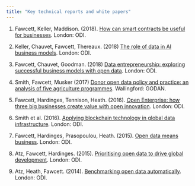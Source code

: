 ```yaml
---
title: "Key technical reports and white papers"
---
```


1. Fawcett, Keller, Maddison. (2018). [How can smart contracts be useful for businesses](https://theodi.org/article/how-can-smart-contracts-be-useful-for-businesses-report/). London: ODI.

2. Keller, Chauvet, Fawcett, Thereaux. (2018) [The role of data in AI business models](https://theodi.org/article/the-role-of-data-in-ai-business-models/).  London: ODI.

3. Fawcett, Chauvet, Goodman. (2018) [Data entrepreneurship: exploring successful business models with open data](https://theodi.org/wp-content/uploads/2018/03/ODI_ODINE-2018-1-3.pdf). London: ODI.

4. Smith, Fawcett, Musker (2017) [Donor open data policy and practice: an analysis of five agriculture programmes](https://f1000research.com/documents/6-1900). Wallingford: GODAN.  

5. Fawcett, Hardinges, Tennison, Heath. (2016). [Open Enterprise: how three big businesses create value with open innovation](https://theodi.org/article/open-enterprise-how-three-big-businesses-create-value-with-open-innovation/). London: ODI.

6. Smith et al. (2016). [Applying blockchain technology in global data infrastructure](https://theodi.org/article/applying-blockchain-technology-in-global-data-infrastructure/). London: ODI.

7. Fawcett, Hardinges, Prasopoulou, Heath. (2015). [Open data means business](http://theodi.org/open-data-means-business). London: ODI.

8. Atz, Fawcett, Hardinges. (2015). [Prioritising open data to drive global development](https://theodi.org/article/how-to-prioritise-open-data-to-drive-global-development/). London: ODI.

9. Atz, Heath, Fawcett. (2014). [Benchmarking open data automatically](https://theodi.org/article/benchmarking-open-data-automatically/). London: ODI.
